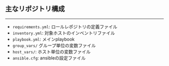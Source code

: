 ## 主なリポジトリ構成
------------------
- `requirements.yml`: ロールレポジトリの定義ファイル
- `inventory.yml`: 対象ホストのインベントリファイル
- `playbook.yml`: メインplaybook
- `group_vars/` グループ単位の変数ファイル
- `host_vars/`: ホスト単位の変数ファイル
- `ansible.cfg`: ansibleの設定ファイル
